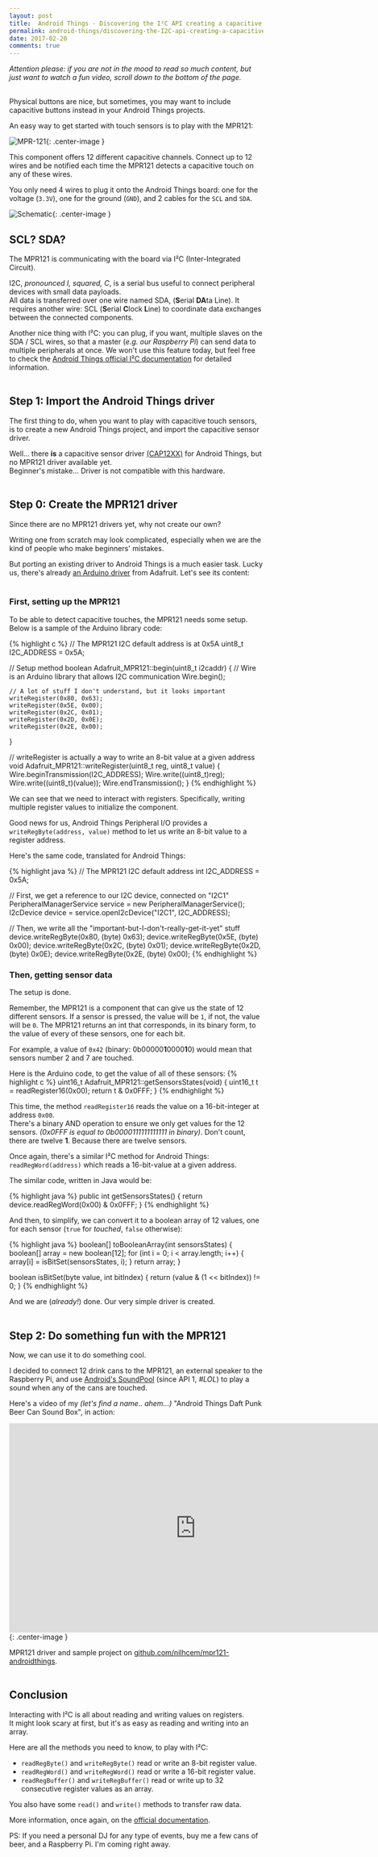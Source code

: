 ```yaml
---
layout: post
title:  Android Things - Discovering the I²C API creating a capacitive sensor driver
permalink: android-things/discovering-the-I2C-api-creating-a-capacitive-sensor-driver
date: 2017-02-20
comments: true
---
```


*Attention please: if you are not in the mood to read so much content, but just want to watch a fun video, scroll down to the bottom of the page.*<br><br>


Physical buttons are nice, but sometimes, you may want to include capacitive buttons instead in your Android Things projects.

An easy way to get started with touch sensors is to play with the MPR121:

![MPR-121][pic1_mpr121]{: .center-image }

This component offers 12 different capacitive channels. Connect up to 12 wires and be notified each time the MPR121 detects a capacitive touch on any of these wires.

You only need 4 wires to plug it onto the Android Things board: one for the voltage (`3.3V`), one for the ground (`GND`), and 2 cables for the `SCL` and `SDA`.

![Schematic][pic2_schematic]{: .center-image }

## SCL? SDA?

The MPR121 is communicating with the board via I²C (Inter-Integrated Circuit).

I2C, *pronounced I, squared, C*, is a serial bus useful to connect peripheral devices with small data payloads.<br>
All data is transferred over one wire named SDA, (**S**erial **DA**ta Line). It requires another wire: SCL (**S**erial **C**lock **L**ine) to coordinate data exchanges between the connected components.

Another nice thing with I²C: you can plug, if you want, multiple slaves on the SDA / SCL wires, so that a master (*e.g. our Raspberry Pi*) can send data to multiple peripherals at once. We won't use this feature today, but feel free to check the [Android Things official I²C documentation][official-i2c-doc] for detailed information.<br><br>


## Step 1: Import the Android Things driver

The first thing to do, when you want to play with capacitive touch sensors, is to create a new Android Things project, and import the capacitive sensor driver.

Well... there **is** a capacitive sensor driver [(CAP12XX)][cap12xx-driver] for Android Things, but no MPR121 driver available yet.<br>
Beginner's mistake... Driver is not compatible with this hardware.<br><br>


## Step 0: Create the MPR121 driver

Since there are no MPR121 drivers yet, why not create our own?

Writing one from scratch may look complicated, especially when we are the kind of people who make beginners' mistakes.

But porting an existing driver to Android Things is a much easier task. Lucky us, there's already [an Arduino driver][arduino-driver] from Adafruit. Let's see its content:<br><br>


### First, setting up the MPR121

To be able to detect capacitive touches, the MPR121 needs some setup. Below is a sample of the Arduino library code:

{% highlight c %}
// The MPR121 I2C default address is at 0x5A
uint8_t I2C_ADDRESS = 0x5A;

// Setup method
boolean Adafruit_MPR121::begin(uint8_t i2caddr) {
    // Wire is an Arduino library that allows I2C communication
    Wire.begin();

    // A lot of stuff I don't understand, but it looks important
    writeRegister(0x80, 0x63);
    writeRegister(0x5E, 0x00);
    writeRegister(0x2C, 0x01);
    writeRegister(0x2D, 0x0E);
    writeRegister(0x2E, 0x00);
}

// writeRegister is actually a way to write an 8-bit value at a given address
void Adafruit_MPR121::writeRegister(uint8_t reg, uint8_t value) {
    Wire.beginTransmission(I2C_ADDRESS);
    Wire.write((uint8_t)reg);
    Wire.write((uint8_t)(value));
    Wire.endTransmission();
}
{% endhighlight %}

We can see that we need to interact with registers. Specifically, writing multiple register values to initialize the component.

Good news for us, Android Things Peripheral I/O provides a `writeRegByte(address, value)` method to let us write an 8-bit value to a register address.

Here's the same code, translated for Android Things:

{% highlight java %}
// The MPR121 I2C default address
int I2C_ADDRESS = 0x5A;

// First, we get a reference to our I2C device, connected on "I2C1"
PeripheralManagerService service = new PeripheralManagerService();
I2cDevice device = service.openI2cDevice("I2C1", I2C_ADDRESS);

// Then, we write all the "important-but-I-don't-really-get-it-yet" stuff
device.writeRegByte(0x80, (byte) 0x63);
device.writeRegByte(0x5E, (byte) 0x00);
device.writeRegByte(0x2C, (byte) 0x01);
device.writeRegByte(0x2D, (byte) 0x0E);
device.writeRegByte(0x2E, (byte) 0x00);
{% endhighlight %}
<br>

### Then, getting sensor data

The setup is done.

Remember, the MPR121 is a component that can give us the state of 12 different sensors.
If a sensor is pressed, the value will be `1`, if not, the value will be `0`.
The MPR121 returns an int that corresponds, in its binary form, to the value of every of these sensors, one for each bit.

For example, a value of `0x42` (binary: 0b00000**1**0000**1**0) would mean that sensors number 2 and 7 are touched.

Here is the Arduino code, to get the value of all of these sensors:
{% highlight c %}
uint16_t Adafruit_MPR121::getSensorsStates(void) {
    uint16_t t = readRegister16(0x00);
    return t & 0x0FFF;
}
{% endhighlight %}

This time, the method `readRegister16` reads the value on a 16-bit-integer at address `0x00`.<br>
There's a binary AND operation to ensure we only get values for the 12 sensors. *(0x0FFF is equal to 0b0000111111111111 in binary)*. Don't count, there are twelve **1**. Because there are twelve sensors.

Once again, there's a similar I²C method for Android Things: `readRegWord(address)` which reads a 16-bit-value at a given address.

The similar code, written in Java would be:

{% highlight java %}
public int getSensorsStates() {
   return device.readRegWord(0x00) & 0x0FFF;
}
{% endhighlight %}

And then, to simplify, we can convert it to a boolean array of 12 values, one for each sensor (`true` for *touched*, `false` otherwise):

{% highlight java %}
boolean[] toBooleanArray(int sensorsStates) {
  boolean[] array = new boolean[12];
  for (int i = 0; i < array.length; i++) {
      array[i] = isBitSet(sensorsStates, i);
  }
  return array;
}

boolean isBitSet(byte value, int bitIndex) {
    return (value & (1 << bitIndex)) != 0;
}
{% endhighlight %}

And we are (*already!*) done. Our very simple driver is created.<br><br>


## Step 2: Do something fun with the MPR121

Now, we can use it to do something cool.

I decided to connect 12 drink cans to the MPR121, an external speaker to the Raspberry Pi, and use [Android's SoundPool][soundpool] (since API 1, *#LOL*) to play a sound when any of the cans are touched.

Here's a video of my *(let's find a name.. ahem...)* "Android Things Daft Punk Beer Can Sound Box", in action:

<iframe width="740" height="415" src="https://www.youtube.com/embed/U2WAAycpba4" frameborder="0" allowfullscreen></iframe>{: .center-image }
<br>

MPR121 driver and sample project on [github.com/nilhcem/mpr121-androidthings][mpr121-androidthings].<br><br>


## Conclusion

Interacting with I²C is all about reading and writing values on registers.<br>
It might look scary at first, but it's as easy as reading and writing into an array.

Here are all the methods you need to know, to play with I²C:

* `readRegByte()` and `writeRegByte()` read or write an 8-bit register value.
* `readRegWord()` and `writeRegWord()` read or write a 16-bit register value.
* `readRegBuffer()` and `writeRegBuffer()` read or write up to 32 consecutive register values as an array.

You also have some `read()` and `write()` methods to transfer raw data.

More information, once again, on the [official documentation][official-i2c-doc].

PS: If you need a personal DJ for any type of events, buy me a few cans of beer, and a Raspberry Pi. I'm coming right away.

[official-i2c-doc]: https://developer.android.com/things/sdk/pio/i2c.html
[cap12xx-driver]: https://github.com/androidthings/contrib-drivers/tree/master/cap12xx
[arduino-driver]: https://github.com/adafruit/Adafruit_MPR121
[soundpool]: https://developer.android.com/reference/android/media/SoundPool.html
[mpr121-androidthings]: https://github.com/Nilhcem/mpr121-androidthings
[pic1_mpr121]: /public/images/20170220/01_mpr121.jpg
[pic2_schematic]: /public/images/20170220/02_schematic.png
